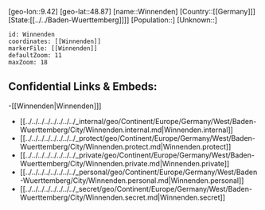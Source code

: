 ﻿---
location: [48.87,9.42]
mapzoom: [7,12] 
mapmarker: city 
type: City
tags:
- geo/City


SpocWebEntityId: 35642
isDeleted: false
confidential: public

---
[geo-lon::9.42]
[geo-lat::48.87]
[name::Winnenden]
[Country::[[Germany]]]
[State:[[../../Baden-Wuerttemberg]]]]
[Population::]
[Unknown::]


```leaflet
id: Winnenden
coordinates: [[Winnenden]]
markerFile: [[Winnenden]]
defaultZoom: 11 
maxZoom: 18
```


## Confidential Links & Embeds: 
-[[Winnenden|Winnenden]]] 
- [[../../../../../../../../_internal/geo/Continent/Europe/Germany/West/Baden-Wuerttemberg/City/Winnenden.internal.md|Winnenden.internal]] 
- [[../../../../../../../../_protect/geo/Continent/Europe/Germany/West/Baden-Wuerttemberg/City/Winnenden.protect.md|Winnenden.protect]] 
- [[../../../../../../../../_private/geo/Continent/Europe/Germany/West/Baden-Wuerttemberg/City/Winnenden.private.md|Winnenden.private]] 
- [[../../../../../../../../_personal/geo/Continent/Europe/Germany/West/Baden-Wuerttemberg/City/Winnenden.personal.md|Winnenden.personal]] 
- [[../../../../../../../../_secret/geo/Continent/Europe/Germany/West/Baden-Wuerttemberg/City/Winnenden.secret.md|Winnenden.secret]] 
